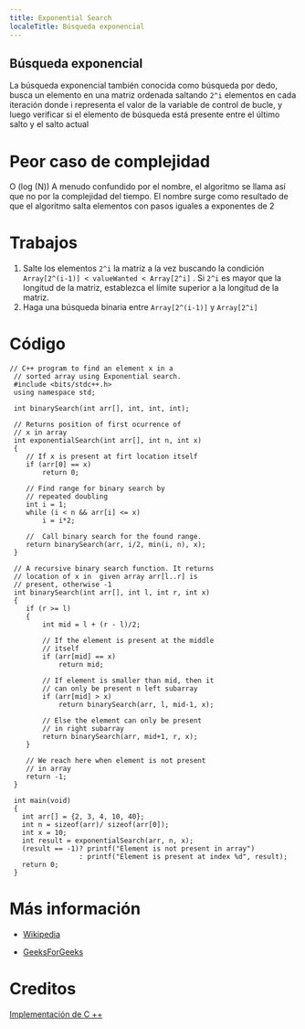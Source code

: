 ```yaml
---
title: Exponential Search
localeTitle: Búsqueda exponencial
---
```

## Búsqueda exponencial

La búsqueda exponencial también conocida como búsqueda por dedo, busca un elemento en una matriz ordenada saltando `2^i` elementos en cada iteración donde i representa el valor de la variable de control de bucle, y luego verificar si el elemento de búsqueda está presente entre el último salto y el salto actual

# Peor caso de complejidad

O (log (N)) A menudo confundido por el nombre, el algoritmo se llama así que no por la complejidad del tiempo. El nombre surge como resultado de que el algoritmo salta elementos con pasos iguales a exponentes de 2

# Trabajos

1.  Salte los elementos `2^i` la matriz a la vez buscando la condición `Array[2^(i-1)] < valueWanted < Array[2^i]` . Si `2^i` es mayor que la longitud de la matriz, establezca el límite superior a la longitud de la matriz.
2.  Haga una búsqueda binaria entre `Array[2^(i-1)]` y `Array[2^i]`

# Código
```
// C++ program to find an element x in a 
 // sorted array using Exponential search. 
 #include <bits/stdc++.h> 
 using namespace std; 
 
 int binarySearch(int arr[], int, int, int); 
 
 // Returns position of first ocurrence of 
 // x in array 
 int exponentialSearch(int arr[], int n, int x) 
 { 
    // If x is present at firt location itself 
    if (arr[0] == x) 
        return 0; 
 
    // Find range for binary search by 
    // repeated doubling 
    int i = 1; 
    while (i < n && arr[i] <= x) 
        i = i*2; 
 
    //  Call binary search for the found range. 
    return binarySearch(arr, i/2, min(i, n), x); 
 } 
 
 // A recursive binary search function. It returns 
 // location of x in  given array arr[l..r] is 
 // present, otherwise -1 
 int binarySearch(int arr[], int l, int r, int x) 
 { 
    if (r >= l) 
    { 
        int mid = l + (r - l)/2; 
 
        // If the element is present at the middle 
        // itself 
        if (arr[mid] == x) 
            return mid; 
 
        // If element is smaller than mid, then it 
        // can only be present n left subarray 
        if (arr[mid] > x) 
            return binarySearch(arr, l, mid-1, x); 
 
        // Else the element can only be present 
        // in right subarray 
        return binarySearch(arr, mid+1, r, x); 
    } 
 
    // We reach here when element is not present 
    // in array 
    return -1; 
 } 
 
 int main(void) 
 { 
   int arr[] = {2, 3, 4, 10, 40}; 
   int n = sizeof(arr)/ sizeof(arr[0]); 
   int x = 10; 
   int result = exponentialSearch(arr, n, x); 
   (result == -1)? printf("Element is not present in array") 
                 : printf("Element is present at index %d", result); 
   return 0; 
 } 
```

# Más información

*   [Wikipedia](https://en.wikipedia.org/wiki/Exponential_search)
    
*   [GeeksForGeeks](https://www.geeksforgeeks.org/exponential-search/)
    

# Creditos

[Implementación de C ++](https://www.wikitechy.com/technology/exponential-search/)